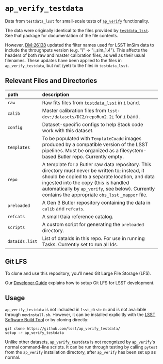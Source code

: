 `ap_verify_testdata`
====================

Data from `testdata_lsst` for small-scale tests of [`ap_verify`](https://github.com/lsst-dm/ap_verify/) functionality.

The data were originally identical to the files provided by [`testdata_lsst`](https://github.com/lsst/testdata_lsst/).
See that package for documentation of the file contents.

However, [DM-26138](https://jira.lsstcorp.org/browse/DM-26138) updated the filter names used for LSST imSim data to include the throughputs version (e.g. "i" -> "i_sim_1.4").
This affects the headers of both raw and master calibration files, as well as their usual filenames.
These updates have been applied to the files in `ap_verify_testdata`, but not (yet) to the files in `testdata_lsst`.

Relevant Files and Directories
------------------------------
path                  | description
:---------------------|:-----------------------------
`raw`                 | Raw fits files from [`testdata_lsst`](https://github.com/lsst/testdata_lsst/tree/master/data) in `i` band.
`calib`               | Master calibration files from `lsst-dev:/datasets/DC2/repoRun2.2i` for `i` band.
`config`              | Dataset-specific configs to help Stack code work with this dataset.
`templates`           | To be populated with `TemplateCoadd` images produced by a compatible version of the LSST pipelines. Must be organized as a filesystem-based Butler repo. Currently empty.
`repo`                | A template for a Butler raw data repository. This directory must never be written to; instead, it should be copied to a separate location, and data ingested into the copy (this is handled automatically by `ap_verify`, see below). Currently contains the appropriate `obs_lsst` `_mapper` file.
`preloaded`           | A Gen 3 Butler repository containing the data in `calib` and `refcats`.
`refcats`             | A small Gaia reference catalog.
`scripts`             | A custom script for generating the `preloaded` directory.
`dataIds.list`        | List of dataIds in this repo. For use in running Tasks. Currently set to run all Ids.


Git LFS
-------

To clone and use this repository, you'll need Git Large File Storage (LFS).

Our [Developer Guide](http://developer.lsst.io/en/latest/tools/git_lfs.html) explains how to setup Git LFS for LSST development.

Usage
-----

`ap_verify_testdata` is not included in `lsst_distrib` and is not available through `newinstall.sh`.
However, it can be installed explicitly with the [LSST Software Build Tool](https://developer.lsst.io/stack/lsstsw.html) or by cloning directly:

    git clone https://github.com/lsst/ap_verify_testdata/
    setup -r ap_verify_testdata

Unlike other datasets, `ap_verify_testdata` is not recognized by `ap_verify`'s normal command-line scripts.
It can be run through testing by calling `pytest` from the `ap_verify` installation directory, after `ap_verify` has been set up as normal.
